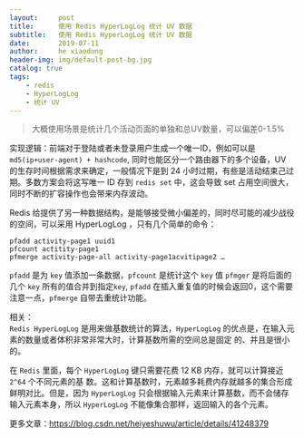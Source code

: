 ```yaml
---
layout:     post
title:      使用 Redis HyperLogLog 统计 UV 数据
subtitle:   使用 Redis HyperLogLog 统计 UV 数据
date:       2019-07-11
author:     he xiaodong
header-img: img/default-post-bg.jpg
catalog: true
tags:
    - redis
    - HyperLogLog
    - 统计 UV
---
```


> 大概使用场景是统计几个活动页面的单独和总UV数量，可以偏差0-1.5%

实现逻辑：前端对于登陆或者未登录用户生成一个唯一ID，例如可以是 `md5(ip+user-agent) + hashcode`, 同时也能区分一个路由器下的多个设备，UV 的生存时间根据需求来确定，一般情况下是到 24 小时过期，有些是活动结束己过期。多数方案会将这写唯一 ID 存到 `redis set` 中，这会导致 set 占用空间很大，同时不断的扩容操作也会带来内存波动。

Redis 给提供了另一种数据结构，是能够接受微小偏差的，同时尽可能的减少战役的空间，可以采用 HyperLogLog ，只有几个简单的命令：
```
pfadd activity-page1 uuid1
pfcount actitity-page1
pfmerge activity-page-all activity-page1acvitipage2 …
```

`pfadd` 是为 `key` 值添加一条数据，`pfcount` 是统计这个 `key` 值 `pfmger` 是将后面的几个 `key` 所有的值合并到指定`key`, `pfadd` 在插入重复值的时候会返回0，这个需要注意一点，`pfmerge` 自带去重统计功能。

相关：<br />
`Redis HyperLogLog` 是用来做基数统计的算法，`HyperLogLog` 的优点是，在输入元素的数量或者体积非常非常大时，计算基数所需的空间总是固定 的、并且是很小的。

在 `Redis` 里面，每个 `HyperLogLog` 键只需要花费 12 KB 内存，就可以计算接近 `2^64` 个不同元素的基 数。这和计算基数时，元素越多耗费内存就越多的集合形成鲜明对比。但是，因为 `HyperLogLog` 只会根据输入元素来计算基数，而不会储存输入元素本身，所以 `HyperLogLog` 不能像集合那样，返回输入的各个元素。

更多文章：https://blog.csdn.net/heiyeshuwu/article/details/41248379


